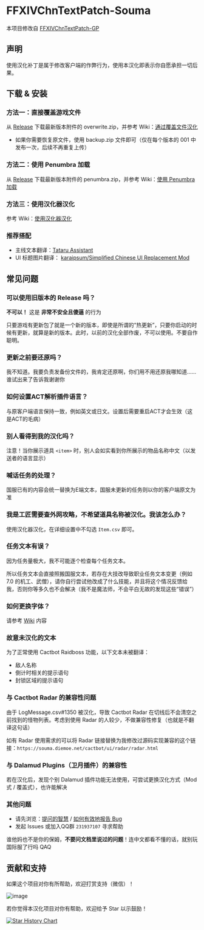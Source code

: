 # FFXIVChnTextPatch-Souma

本项目修改自 [FFXIVChnTextPatch-GP](https://github.com/GpointChen/FFXIVChnTextPatch-GP)

## 声明

使用汉化补丁是属于修改客户端的作弊行为，使用本汉化即表示你自愿承担一切后果。

## 下载 & 安装

### 方法一：直接覆盖游戏文件

从 [Release](https://github.com/Souma-Sumire/FFXIVChnTextPatch-Souma/releases/) 下载最新版本附件的 overwrite.zip，并参考  Wiki：[通过覆盖文件汉化](https://github.com/Souma-Sumire/FFXIVChnTextPatch-Souma/wiki/%E9%80%9A%E8%BF%87%E8%A6%86%E7%9B%96%E6%96%87%E4%BB%B6%E6%B1%89%E5%8C%96)

- 如果你需要恢复原文件，使用 backup.zip 文件即可（仅在每个版本的 001 中发布一次，后续不再重复上传）

### 方法二：使用 Penumbra 加载

从 [Release](https://github.com/Souma-Sumire/FFXIVChnTextPatch-Souma/releases/) 下载最新版本附件的 penumbra.zip，并参考 Wiki：[使用 Penumbra 加载](https://github.com/Souma-Sumire/FFXIVChnTextPatch-Souma/wiki/%E4%BD%BF%E7%94%A8-Penumbra-%E5%8A%A0%E8%BD%BD)

### 方法三：使用汉化器汉化

参考 Wiki：[使用汉化器汉化](https://github.com/Souma-Sumire/FFXIVChnTextPatch-Souma/wiki/%E4%BD%BF%E7%94%A8%E6%B1%89%E5%8C%96%E5%99%A8%E6%B1%89%E5%8C%96)

### 推荐搭配

- 主线文本翻译：[Tataru Assistant](https://home.gamer.com.tw/artwork.php?sn=5323128)
- UI 标题图片翻译： [karaipsum/Simplified Chinese UI Replacement Mod](https://www.nexusmods.com/finalfantasy14/mods/2048)

## 常见问题

### 可以使用旧版本的 Release 吗？

**不可以！** 这是 **非常不安全且傻逼** 的行为

只要游戏有更新包了就是一个新的版本，即使是所谓的“热更新”，只要你启动的时候有更新，就算是新的版本。此时，以前的汉化全部作废，不可以使用。不要自作聪明。

### 更新之前要还原吗？

我不知道。我要负责发备份文件的，我肯定还原啊，你们用不用还原我哪知道……谁试出来了告诉我谢谢你

### 如何设置ACT解析插件语言？

与原客户端语言保持一致，例如英文或日文。设置后需要重启ACT才会生效（这是ACT的毛病）

### 别人看得到我的汉化吗？

注意！当你展示道具 `<item>` 时，别人会如实看到你所展示的物品名称中文（以发送者的语言显示）

### 喊话任务的处理？

国服已有的内容会统一替换为E端文本，国服未更新的任务则以你的客户端原文为准

### 我是工匠需要查外网攻略，不希望道具名称被汉化。我该怎么办？

使用汉化器汉化，在详细设置中不勾选 `Item.csv` 即可。

### 任务文本有误？

因为任务量极大，我不可能逐个检查每个任务文本。

所以任务文本会直接照搬国服文本，若存在大技改导致职业任务文本变更（例如 7.0 的机工、武僧），请你自行尝试他改成了什么技能，并且将这个情况反馈给我，否则你等多久也不会解决（我不是魔法师，不会平白无故的发现这些“错误”）

### 如何更换字体？

请参考 [Wiki](https://github.com/Souma-Sumire/FFXIVChnTextPatch-Souma/wiki/%E8%87%AA%E5%88%B6%E6%B8%B8%E6%88%8F%E5%AD%97%E4%BD%93) 内容

### 故意未汉化的文本

为了正常使用 Cactbot Raidboss 功能，以下文本未被翻译：

- 敌人名称
- 倒计时相关的提示语句
- 封锁区域的提示语句

### 与 Cactbot Radar 的兼容性问题

由于 LogMessage.csv#1350 被汉化，导致 Cactbot Radar 在切线后不会清空之前找到的怪物列表。考虑到使用 Radar 的人较少，不做兼容性修复（也就是不翻译这句话）

如有 Radar 使用需求的可以将 Radar 链接替换为我修改过源码实现兼容的这个链接：`https://souma.diemoe.net/cactbot/ui/radar/radar.html`

### 与 Dalamud Plugins（卫月插件）的兼容性

若在汉化后，发现个别 Dalamud 插件功能无法使用，可尝试更换汉化方式（Mod 式 / 覆盖式），也许能解决

### 其他问题

- 请先浏览：[提问的智慧](https://github.com/ryanhanwu/How-To-Ask-Questions-The-Smart-Way/blob/main/README-zh_CN.md) / [如何有效地报告 Bug](https://www.chiark.greenend.org.uk/~sgtatham/bugs-cn.html)
- 发起 Issues 或加入QQ群 `231937107` 寻求帮助

谁他妈也不是你的保姆，**不要问文档里说过的问题**！连中文都看不懂的话，就别玩国际服了行吗 QAQ

## 贡献和支持

如果这个项目对你有所帮助，欢迎打赏支持（微信）！

![image](https://github.com/Souma-Sumire/FFXIVChnTextPatch-Souma/assets/33572696/1fec3974-0b6d-43df-9afc-2d760c33f9b5)

若你觉得本汉化项目对你有帮助，欢迎给予 Star 以示鼓励！

[![Star History Chart](https://api.star-history.com/svg?repos=Souma-Sumire/FFXIVChnTextPatch-Souma&type=Timeline)](https://star-history.com/#Souma-Sumire/FFXIVChnTextPatch-Souma&Timeline)
